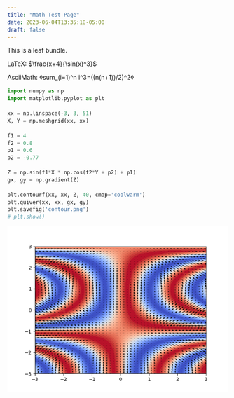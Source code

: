 ```yaml
---
title: "Math Test Page"
date: 2023-06-04T13:35:18-05:00
draft: false
---
```


This is a leaf bundle.

LaTeX: $\frac{x+4}{\sin(x)^3}$

AsciiMath: ◊sum_(i=1)^n i^3=((n(n+1))/2)^2◊

```python
import numpy as np
import matplotlib.pyplot as plt

xx = np.linspace(-3, 3, 51)
X, Y = np.meshgrid(xx, xx)

f1 = 4
f2 = 0.8
p1 = 0.6
p2 = -0.77

Z = np.sin(f1*X * np.cos(f2*Y + p2) + p1)
gx, gy = np.gradient(Z)

plt.contourf(xx, xx, Z, 40, cmap='coolwarm')
plt.quiver(xx, xx, gx, gy)
plt.savefig('contour.png')
# plt.show()
```

![contour](contour.png)
